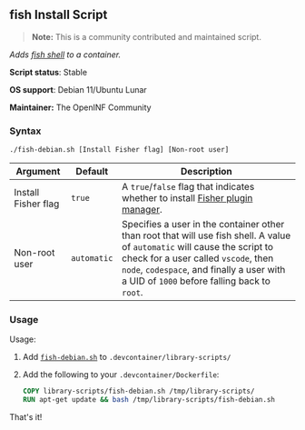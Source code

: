 ## fish Install Script

> **Note:** This is a community contributed and maintained script.

_Adds [fish shell](https://github.com/fish-shell/fish-shell) to a container._

**Script status**: Stable

**OS support**: Debian 11/Ubuntu Lunar

**Maintainer:**  The OpenINF Community

### Syntax

```console
./fish-debian.sh [Install Fisher flag] [Non-root user]
```

| Argument            | Default     | Description                                                                                                                                                                                                                                                    |
| ------------------- | ----------- | -------------------------------------------------------------------------------------------------------------------------------------------------------------------------------------------------------------------------------------------------------------- |
| Install Fisher flag | `true`      | A `true`/`false` flag that indicates whether to install [Fisher plugin manager](https://github.com/jorgebucaran/fisher).                                                                                                                                       |
| Non-root user       | `automatic` | Specifies a user in the container other than root that will use fish shell. A value of `automatic` will cause the script to check for a user called `vscode`, then `node`, `codespace`, and finally a user with a UID of `1000` before falling back to `root`. |

### Usage

Usage:

1. Add [`fish-debian.sh`](../fish-debian.sh) to `.devcontainer/library-scripts/`

2. Add the following to your `.devcontainer/Dockerfile`:

   ```Dockerfile
   COPY library-scripts/fish-debian.sh /tmp/library-scripts/
   RUN apt-get update && bash /tmp/library-scripts/fish-debian.sh
   ```

That's it!

<!-- LINK LABEL DEFINITIONS - START -->

<!-- LINK LABEL DEFINITIONS - END -->
